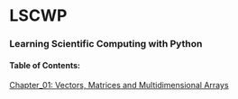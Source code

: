 # LSCWP
### Learning Scientific Computing with Python

#### Table of Contents:
[Chapter_01: Vectors, Matrices and Multidimensional Arrays](src/Chapter_01.ipynb)
